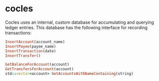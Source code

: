 # cocles

Cocles uses an internal, custom database for accumulating and querying ledger
entries. This database has the following interface for recording transactions:

```ruby
InsertAccount(account_name)
InsertPayee(payee_name)
InsertTransaction(date)
InsertTransfer()

GetBalanceForAccount(account)
GetTransfersForAccount(account)
std::vector<account> GetAccountsWithNameContaining(string)
```
